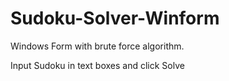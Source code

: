 # Sudoku-Solver-Winform

Windows Form with brute force algorithm.

Input Sudoku in text boxes and click Solve
